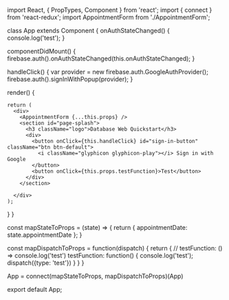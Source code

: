 import React, { PropTypes, Component } from 'react';
import { connect } from 'react-redux';
import AppointmentForm from './AppointmentForm';

class App extends Component {
  onAuthStateChanged() {
    console.log('test');
  }

  componentDidMount() {
    firebase.auth().onAuthStateChanged(this.onAuthStateChanged);
  }

  handleClick() {
    var provider = new firebase.auth.GoogleAuthProvider();
    firebase.auth().signInWithPopup(provider);
  }

  render() {

    return (
      <div>
        <AppointmentForm {...this.props} />
        <section id="page-splash">
          <h3 className="logo">Database Web Quickstart</h3>
          <div>
            <button onClick={this.handleClick} id="sign-in-button" className="btn btn-default">
              <i className="glyphicon glyphicon-play"></i> Sign in with Google
            </button>
            <button onClick={this.props.testFunction}>Test</button>
          </div>
        </section>

      </div>
    );
  }
}

const mapStateToProps = (state) => {
  return {
    appointmentDate: state.appointmentDate
  };
}

const mapDispatchToProps = function(dispatch) {
  return {
    // testFunction: () => console.log('test')
    testFunction: function() {
      console.log('test');
      dispatch({type: 'test'})
    }
  }
}

App = connect(mapStateToProps, mapDispatchToProps)(App)



export default App;
